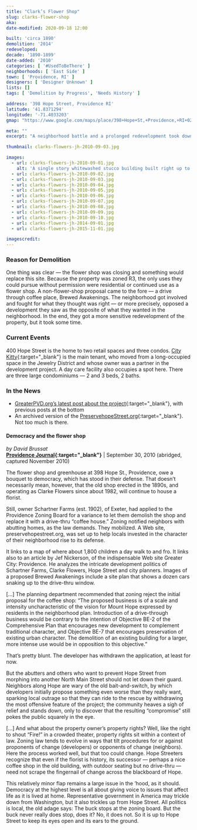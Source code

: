 ```yaml
---
title: "Clark’s Flower Shop"
slug: clarks-flower-shop
aka: 
date-modified: 2020-09-18 12:00

built: 'circa 1890'
demolition: '2014'
redeveloped: 
decade: '1890-1899'
date-added: '2010'
categories: [ '#UsedToBeThere' ]
neighborhoods: [ 'East Side' ]
town: [ 'Providence, RI' ]
designers: [ 'Designer Unknown' ]
lists: []
tags: [ 'Demolition by Progress', 'Needs History' ]

address: '398 Hope Street, Providence RI'
latitude: '41.8371294'
longitude: '-71.4033203'
gmap: "https://www.google.com/maps/place/398+Hope+St,+Providence,+RI+02906/@41.8371294,-71.4033203,17z/data=!3m1!4b1!4m5!3m4!1s0x89e444df59ebb73b:0x476878efeae77f60!8m2!3d41.8371254!4d-71.4011316"

meta: ""
excerpt: "A neighborhood battle and a prolonged redevelopment took down Clark’s to replace it with mixed-use residential and commercial space"

thumbnail: clarks-flowers-jh-2010-09-03.jpg

images:
  - url: clarks-flowers-jh-2010-09-01.jpg
    alt: 'A single story whitewashed stucco building built right up to the sidewalk with Arabian clay roof tiles over the entrance. A large greenhouse structure protrudes from the right of the building, and a two-bay entrance with large commercial glass displays flank a single door. Glass block infills a few three bay windows.'
  - url: clarks-flowers-jh-2010-09-02.jpg
  - url: clarks-flowers-jh-2010-09-03.jpg
  - url: clarks-flowers-jh-2010-09-04.jpg
  - url: clarks-flowers-jh-2010-09-05.jpg
  - url: clarks-flowers-jh-2010-09-06.jpg
  - url: clarks-flowers-jh-2010-09-07.jpg
  - url: clarks-flowers-jh-2010-09-08.jpg
  - url: clarks-flowers-jh-2010-09-09.jpg
  - url: clarks-flowers-jh-2010-09-10.jpg
  - url: clarks-flowers-jh-2014-09-01.jpg
  - url: clarks-flowers-jh-2015-11-01.jpg

imagescredit: 
---
```


### Reason for Demolition

One thing was clear — the flower shop was closing and something would replace this site. Because the property was zoned R3, the only uses they could pursue without permission were residential or continued use as a flower shop. A non-flower-shop proposal came to the fore — a drive through coffee place, Brewed Awakenings. The neighborhood got involved and fought for what they thought was right — or more precisely, opposed a development they saw as the opposite of what they wanted in the neighborhood. In the end, they got a more sensitive redevelopment of the property, but it took some time. 


### Current Events

400 Hope Street is the home to two retail spaces and three condos. [City Kitty](//city-kitty.com){:target="_blank"} is the main tenant, who moved from a long-occupied space in the Jewelry District and whose owner was a partner in the development project. A day care facility also occupies a spot here. There are three large condominiums — 2 and 3 beds, 2 baths. 


### In the News

+ [GreaterPVD.org’s latest post about the project](//www.gcpvd.org/2013/09/30/new-building-at-site-of-clarke-flowers-to-house-city-kitty/){:target="_blank"}, with previous posts at the bottom
+ An archived version of the [PreservehopeStreet.org](//web.archive.org/web/20110625053041/http://www.preservehopestreet.org/){:target="_blank"}. Not too much is there.

#### Democracy and the flower shop

_by David Brussat_  
**[Providence Journal](//web.archive.org/web/20110501030206/projo.com/opinion/columnists/content/CL_brussat30_09-30-10_TMK3UU1_v14.2761788.html){:target="_blank"}** | September 30, 2010 (abridged, captured November 2010)

The flower shop and greenhouse at 398 Hope St., Providence, owe a bouquet to democracy, which has stood in their defense. That doesn’t necessarily mean, however, that the old shop erected in the 1890s, and operating as Clarke Flowers since about 1982, will continue to house a florist.

Still, owner Schartner Farms (est. 1902), of Exeter, had applied to the Providence Zoning Board for a variance to let them demolish the shop and replace it with a drive-thru “coffee house.” Zoning notified neighbors with abutting homes, as the law demands. They mobilized. A Web site, preservehopestreet.org, was set up to help locals invested in the character of their neighborhood rise to its defense.

It links to a map of where about 1,800 children a day walk to and fro. It links also to an article by Jef Nickerson, of the indispensable Web site Greater City: Providence. He analyzes the intricate development politics of Schartner Farms, Clarke Flowers, Hope Street and city planners. Images of a proposed Brewed Awakenings include a site plan that shows a dozen cars snaking up to the drive-thru window.

[…] The planning department recommended that zoning reject the initial proposal for the coffee shop: “The proposed business is of a scale and intensity uncharacteristic of the vision for Mount Hope expressed by residents in the neighborhood plan. Introduction of a drive-through business would be contrary to the intention of Objective BE-2 of the Comprehensive Plan that encourages new development to complement traditional character, and Objective BE-7 that encourages preservation of existing urban character. The demolition of an existing building for a larger, more intense use would be in opposition to this objective.”

That’s pretty blunt. The developer has withdrawn the application, at least for now.

But the abutters and others who want to prevent Hope Street from morphing into another North Main Street should not let down their guard. Neighbors along Hope are wary of the old bait-and-switch, by which developers initially propose something even worse than they really want, sparking local outrage so that they can ride to the rescue by withdrawing the most offensive feature of the project; the community heaves a sigh of relief and stands down, only to discover that the resulting “compromise” still pokes the public squarely in the eye.

[…] And what about the property owner’s property rights? Well, like the right to shout “Fire!” in a crowded theater, property rights sit within a context of law. Zoning law tends to evolve in ways that tilt procedures for or against proponents of change (developers) or opponents of change (neighbors). Here the process worked well, but that too could change. Hope Streeters recognize that even if the florist is history, its successor — perhaps a nice coffee shop in the old building, with outdoor seating but no drive-thru — need not scrape the fingernail of change across the blackboard of Hope.

This relatively minor flap remains a large issue in the ’hood, as it should. Democracy at the highest level is all about giving voice to issues that affect life as it is lived at home. Representative government in America may trickle down from Washington, but it also trickles up from Hope Street. All politics is local, the old adage says: The buck stops at the zoning board. But the buck never really does stop, does it? No, it does not. So it is up to Hope Street to keep its eyes open and its ears to the ground.
